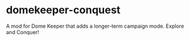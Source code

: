 # domekeeper-conquest
A mod for Dome Keeper that adds a longer-term campaign mode. Explore and Conquer!
